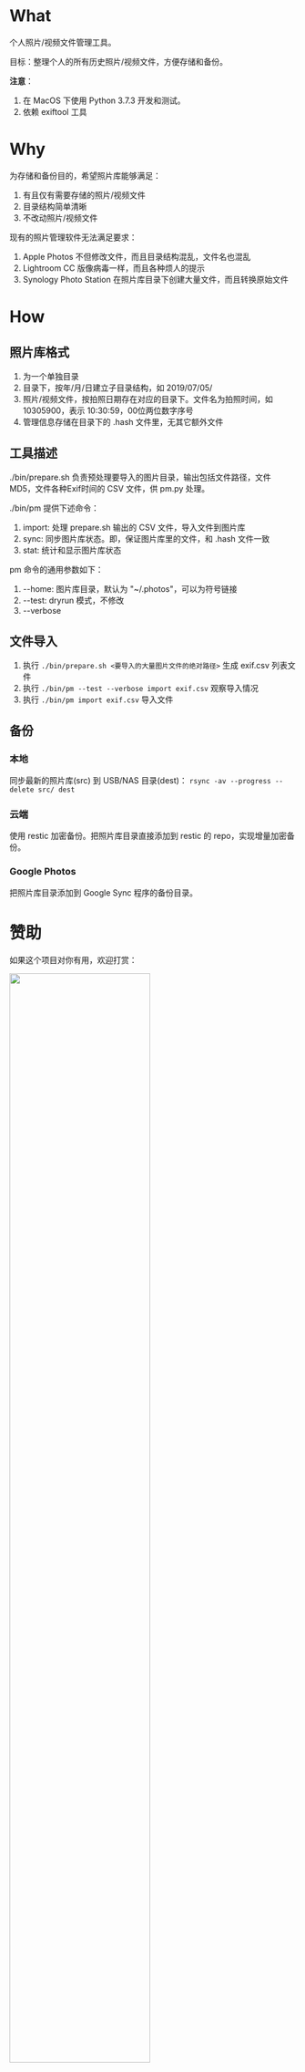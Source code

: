 # What
个人照片/视频文件管理工具。

目标：整理个人的所有历史照片/视频文件，方便存储和备份。

**注意**：
1. 在 MacOS 下使用 Python 3.7.3 开发和测试。
2. 依赖 exiftool 工具

# Why
为存储和备份目的，希望照片库能够满足：
1. 有且仅有需要存储的照片/视频文件
2. 目录结构简单清晰
3. 不改动照片/视频文件

现有的照片管理软件无法满足要求：
1. Apple Photos 不但修改文件，而且目录结构混乱，文件名也混乱
2. Lightroom CC 版像病毒一样，而且各种烦人的提示
3. Synology Photo Station 在照片库目录下创建大量文件，而且转换原始文件

# How
## 照片库格式
1. 为一个单独目录
2. 目录下，按年/月/日建立子目录结构，如 2019/07/05/
3. 照片/视频文件，按拍照日期存在对应的目录下。文件名为拍照时间，如 10305900，表示 10:30:59，00位两位数字序号
4. 管理信息存储在目录下的 .hash 文件里，无其它额外文件

## 工具描述
./bin/prepare.sh 负责预处理要导入的图片目录，输出包括文件路径，文件MD5，文件各种Exif时间的 CSV 文件，供 pm.py 处理。

./bin/pm 提供下述命令：
1. import: 处理 prepare.sh 输出的 CSV 文件，导入文件到图片库
2. sync: 同步图片库状态。即，保证图片库里的文件，和 .hash 文件一致
3. stat: 统计和显示图片库状态

pm 命令的通用参数如下：
1. --home: 图片库目录，默认为 "~/.photos"，可以为符号链接
2. --test: dryrun 模式，不修改
3. --verbose

## 文件导入
1. 执行 `./bin/prepare.sh <要导入的大量图片文件的绝对路径>` 生成 exif.csv 列表文件
2. 执行 `./bin/pm --test --verbose import exif.csv` 观察导入情况
3. 执行 `./bin/pm import exif.csv` 导入文件

## 备份
### 本地
同步最新的照片库(src) 到 USB/NAS 目录(dest)：
`rsync -av --progress --delete src/ dest`

### 云端
使用 restic 加密备份。把照片库目录直接添加到 restic 的 repo，实现增量加密备份。

### Google Photos
把照片库目录添加到 Google Sync 程序的备份目录。

# 赞助
如果这个项目对你有用，欢迎打赏：

<img src="https://user-images.githubusercontent.com/858592/60753727-af6fcb80-a009-11e9-9239-ee1a5b2c0c31.png" width="70%">


